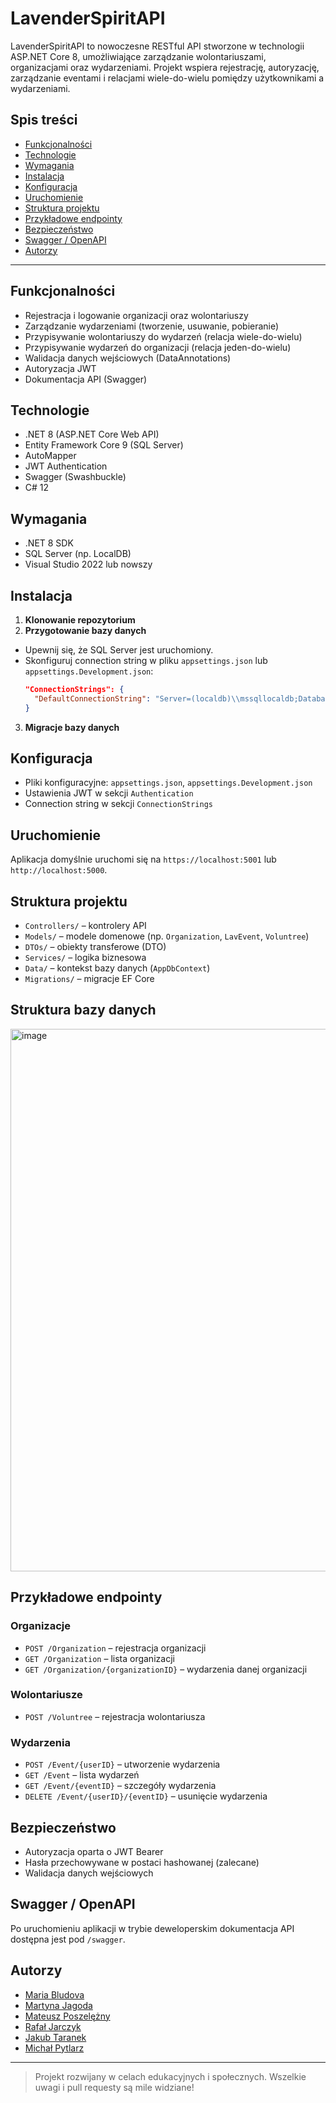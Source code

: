 # LavenderSpiritAPI

LavenderSpiritAPI to nowoczesne RESTful API stworzone w technologii ASP.NET Core 8, umożliwiające zarządzanie wolontariuszami, organizacjami oraz wydarzeniami. Projekt wspiera rejestrację, autoryzację, zarządzanie eventami i relacjami wiele-do-wielu pomiędzy użytkownikami a wydarzeniami.

## Spis treści

- [Funkcjonalności](#funkcjonalności)
- [Technologie](#technologie)
- [Wymagania](#wymagania)
- [Instalacja](#instalacja)
- [Konfiguracja](#konfiguracja)
- [Uruchomienie](#uruchomienie)
- [Struktura projektu](#struktura-projektu)
- [Przykładowe endpointy](#przykładowe-endpointy)
- [Bezpieczeństwo](#bezpieczeństwo)
- [Swagger / OpenAPI](#swagger--openapi)
- [Autorzy](#autorzy)

---

## Funkcjonalności

- Rejestracja i logowanie organizacji oraz wolontariuszy
- Zarządzanie wydarzeniami (tworzenie, usuwanie, pobieranie)
- Przypisywanie wolontariuszy do wydarzeń (relacja wiele-do-wielu)
- Przypisywanie wydarzeń do organizacji (relacja jeden-do-wielu)
- Walidacja danych wejściowych (DataAnnotations)
- Autoryzacja JWT
- Dokumentacja API (Swagger)

## Technologie

- .NET 8 (ASP.NET Core Web API)
- Entity Framework Core 9 (SQL Server)
- AutoMapper
- JWT Authentication
- Swagger (Swashbuckle)
- C# 12

## Wymagania

- .NET 8 SDK
- SQL Server (np. LocalDB)
- Visual Studio 2022 lub nowszy

## Instalacja

1. **Klonowanie repozytorium**
2. **Przygotowanie bazy danych**
- Upewnij się, że SQL Server jest uruchomiony.
- Skonfiguruj connection string w pliku `appsettings.json` lub `appsettings.Development.json`:
  ```json
  "ConnectionStrings": {
    "DefaultConnectionString": "Server=(localdb)\\mssqllocaldb;Database=LavenderSpiritDb;Trusted_Connection=True;"
  }
  ```

3. **Migracje bazy danych**

## Konfiguracja

- Pliki konfiguracyjne: `appsettings.json`, `appsettings.Development.json`
- Ustawienia JWT w sekcji `Authentication`
- Connection string w sekcji `ConnectionStrings`

## Uruchomienie
Aplikacja domyślnie uruchomi się na `https://localhost:5001` lub `http://localhost:5000`.

## Struktura projektu

- `Controllers/` – kontrolery API
- `Models/` – modele domenowe (np. `Organization`, `LavEvent`, `Voluntree`)
- `DTOs/` – obiekty transferowe (DTO)
- `Services/` – logika biznesowa
- `Data/` – kontekst bazy danych (`AppDbContext`)
- `Migrations/` – migracje EF Core

## Struktura bazy danych
<img width="1042" height="868" alt="image" src="https://github.com/user-attachments/assets/f39fcb2a-edd7-4b8e-ac29-6366aec8e812" />

## Przykładowe endpointy

### Organizacje

- `POST /Organization` – rejestracja organizacji
- `GET /Organization` – lista organizacji
- `GET /Organization/{organizationID}` – wydarzenia danej organizacji

### Wolontariusze

- `POST /Voluntree` – rejestracja wolontariusza

### Wydarzenia

- `POST /Event/{userID}` – utworzenie wydarzenia
- `GET /Event` – lista wydarzeń
- `GET /Event/{eventID}` – szczegóły wydarzenia
- `DELETE /Event/{userID}/{eventID}` – usunięcie wydarzenia

## Bezpieczeństwo

- Autoryzacja oparta o JWT Bearer
- Hasła przechowywane w postaci hashowanej (zalecane)
- Walidacja danych wejściowych

## Swagger / OpenAPI

Po uruchomieniu aplikacji w trybie deweloperskim dokumentacja API dostępna jest pod `/swagger`.

## Autorzy
- [Maria Bludova](https://github.com/longlongint24)
- [Martyna Jagoda](https://github.com/martynajagoda)
- [Mateusz Poszelężny](https://github.com/Mitfort)
- [Rafał Jarczyk](https://github.com/RafDrzej)
- [Jakub Taranek](https://github.com/QbaTa)
- [Michał Pytlarz](https://github.com/MichalPytlarz)

---

> Projekt rozwijany w celach edukacyjnych i społecznych. Wszelkie uwagi i pull requesty są mile widziane!
